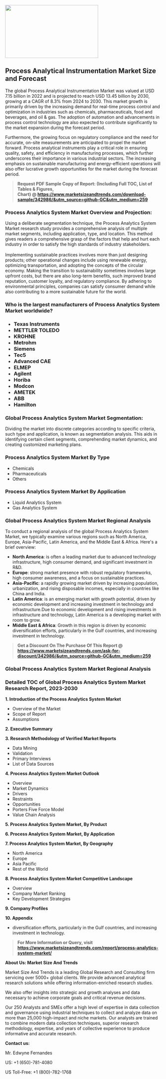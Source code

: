 <p><img class="alignnone size-medium wp-image-20088" src="https://ffe5etoiles.com/wp-content/uploads/2024/12/MST1-300x171.png" alt="" width="300" height="171" /></p><h2>Process Analytical Instrumentation Market Size and Forecast</h2><p>The global Process Analytical Instrumentation Market was valued at USD 7.15 billion in 2022 and is projected to reach USD 13.45 billion by 2030, growing at a CAGR of 8.3% from 2024 to 2030. This market growth is primarily driven by the increasing demand for real-time process control and optimization in industries such as chemicals, pharmaceuticals, food and beverages, and oil & gas. The adoption of automation and advancements in process control technology are also expected to contribute significantly to the market expansion during the forecast period.</p><p>Furthermore, the growing focus on regulatory compliance and the need for accurate, on-site measurements are anticipated to propel the market forward. Process analytical instruments play a critical role in ensuring quality, safety, and efficiency in manufacturing processes, which further underscores their importance in various industrial sectors. The increasing emphasis on sustainable manufacturing and energy-efficient operations will also offer lucrative growth opportunities for the market during the forecast period.</p></p><blockquote id="" class=""><strong>Request PDF Sample Copy of Report: (Including Full TOC, List of Tables &amp; Figures, Chart)&nbsp;@&nbsp;<strong><a href="https://www.marketsizeandtrends.com/download-sample/342986/&utm_source=github-GC&utm_medium=259" target="_blank">https://www.marketsizeandtrends.com/download-sample/342986/&utm_source=github-GC&utm_medium=259</a></strong></strong></blockquote><h3 id="" class="">Process Analytics System Market&nbsp;Overview and Projection:</h3><p id="" class="">Using a deliberate segmentation technique, the Process Analytics System Market research study provides a comprehensive analysis of multiple market segments, including application, type, and location. This method gives readers a comprehensive grasp of the factors that help and hurt each industry in order to satisfy the high standards of industry stakeholders. <br /> <br />Implementing sustainable practices involves more than just designing products; other operational changes include using renewable energy, optimizing transportation, and adopting the concepts of the circular economy. Making the transition to sustainability sometimes involves large upfront costs, but there are also long-term benefits, such improved brand reputation, customer loyalty, and regulatory compliance. By adhering to environmental principles, companies can satisfy consumer demand while also contributing to a more sustainable future for the world.</p><h3 id="" class="">Who is the largest manufacturers of&nbsp;Process Analytics System Market worldwide?</h3><h3 class=""><p><ul><li>Texas Instruments </li><li> METTLER TOLEDO </li><li> KROHNE </li><li> Metrohm </li><li> Siemens </li><li> Tec5 </li><li> Advanced CAE </li><li> ELMEP </li><li> Agilent </li><li> Horiba </li><li> Modcon </li><li> AMETEK </li><li> ABB </li><li> Hamilton</li></ul></p></h3><h3 id="" class="">Global&nbsp;Process Analytics System Market Segmentation:</h3><p id="" class="">Dividing the market into discrete categories according to specific criteria, such type and application, is known as segmentation analysis. This aids in identifying certain client segments, comprehending market dynamics, and creating customized marketing plans.</p><h3 id="" class="">Process Analytics System Market&nbsp;By Type</h3><p><p><ul><li>Chemicals</li><li> Pharmaceuticals</li><li> Others</p></li></ul></p></p><h3 id="" class="">Process Analytics System Market&nbsp;By Application</h3><p class=""><p><ul><li>Liquid Analytics System</li><li> Gas Analytics System</li></ul></p></p><h3 id="" class="">Global Process Analytics System Market Regional Analysis</h3><p id="" class="">To conduct a regional analysis of the global Process Analytics System Market, we typically examine various regions such as North America, Europe, Asia-Pacific, Latin America, and the Middle East &amp; Africa. Here's a brief overview:</p><ul><li><strong>North America</strong>: is often a leading market due to advanced technology infrastructure, high consumer demand, and significant investment in R&amp;D.</li><li><strong>Europe</strong>: strong market presence with robust regulatory frameworks, high consumer awareness, and a focus on sustainable practices.</li><li><strong>Asia-Pacific</strong>: a rapidly growing market driven by increasing population, urbanization, and rising disposable incomes, especially in countries like China and India.</li><li><strong>Latin America</strong>: is an emerging market with growth potential, driven by economic development and increasing investment in technology and infrastructure.Due to economic development and rising investments in infrastructure and technology, Latin America is a developing market with room to grow.</li><li><strong>Middle East &amp; Africa</strong>: Growth in this region is driven by economic diversification efforts, particularly in the Gulf countries, and increasing investment in technology.</li></ul><blockquote id="" class=""><strong>Get a Discount On The Purchase Of This Report @ <strong><a href="https://www.marketsizeandtrends.com/ask-for-discount/342986/&utm_source=github-GC&utm_medium=259" target="_blank">https://www.marketsizeandtrends.com/ask-for-discount/342986/&utm_source=github-GC&utm_medium=259</a></strong></strong></blockquote><h3 id="" class="">Global Process Analytics System Market Regional Analysis</h3><h3 id="" class="">Detailed TOC of Global Process Analytics System Market Research Report, 2023-2030</h3><p id="" class=""><strong>1. Introduction of the Process Analytics System Market</strong></p><ul><li>Overview of the Market</li><li>Scope of Report</li><li>Assumptions</li></ul><p id="" class=""><strong>2. Executive Summary</strong></p><p id="" class=""><strong>3. Research Methodology of Verified Market Reports</strong></p><ul><li>Data Mining</li><li>Validation</li><li>Primary Interviews</li><li>List of Data Sources</li></ul><p id="" class=""><strong>4. Process Analytics System Market Outlook</strong></p><ul><li>Overview</li><li>Market Dynamics</li><li>Drivers</li><li>Restraints</li><li>Opportunities</li><li>Porters Five Force Model</li><li>Value Chain Analysis</li></ul><p id="" class=""><strong>5. Process Analytics System Market, By Product</strong></p><p id="" class=""><strong>6. Process Analytics System Market, By Application</strong></p><p id="" class=""><strong>7. Process Analytics System Market, By Geography</strong></p><ul><li>North America</li><li>Europe</li><li>Asia Pacific</li><li>Rest of the World</li></ul><p id="" class=""><strong>8. Process Analytics System Market Competitive Landscape</strong></p><ul><li>Overview</li><li>Company Market Ranking</li><li>Key Development Strategies</li></ul><p id="" class=""><strong>9. Company Profiles</strong></p><p id="" class=""><strong>10. Appendix</strong></p><ul><li>diversification efforts, particularly in the Gulf countries, and increasing investment in technology.</li></ul><blockquote id="" class=""><strong>For More Information or Query, visit <strong><strong><a href="https://www.marketsizeandtrends.com/report/process-analytics-system-market/" target="_blank">https://www.marketsizeandtrends.com/report/process-analytics-system-market/</a></strong></strong></strong></blockquote><p id="" class=""><strong>About Us: Market Size And Trends</strong></p><p id="" class="">Market Size And Trends is a leading Global Research and Consulting firm servicing over 5000+ global clients. We provide advanced analytical research solutions while offering information-enriched research studies.</p><p id="" class="">We also offer insights into strategic and growth analyses and data necessary to achieve corporate goals and critical revenue decisions.</p><p id="" class="">Our 250 Analysts and SMEs offer a high level of expertise in data collection and governance using industrial techniques to collect and analyze data on more than 25,000 high-impact and niche markets. Our analysts are trained to combine modern data collection techniques, superior research methodology, expertise, and years of collective experience to produce informative and accurate research.</p><p id="" class=""><strong>Contact us:</strong></p><p id="" class="">Mr. Edwyne Fernandes</p><p id="" class="">US: +1 (650)-781-4080</p><p id="" class="">US Toll-Free: +1 (800)-782-1768</p>
